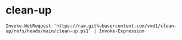 # clean-up
`Invoke-WebRequest 'https://raw.githubusercontent.com/vmd1/clean-up/refs/heads/main/clean-up.ps1' | Invoke-Expression`
